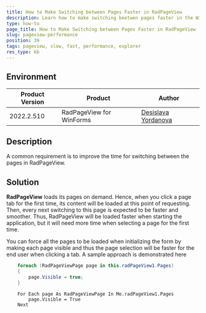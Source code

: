 ```yaml
---
title: How to Make Switching between Pages Faster in RadPageView
description: Learn how to make switching beetwen pages faster in the WinForms PageView.
type: how-to 
page_title: How to Make Switching between Pages Faster in RadPageView
slug: pageview-performance
position: 39
tags: pageview, slow, fast, performance, explorer
res_type: kb
---
```


## Environment
 
|Product Version|Product|Author|
|----|----|----|
|2022.2.510|RadPageView for WinForms|[Desislava Yordanova](https://www.telerik.com/blogs/author/desislava-yordanova)|


## Description

A common requirement is to improve the time for switching between the pages in RadPageView.

## Solution

**RadPageView** loads its pages on demand. Hence, when you click a page tab for the first time, its content will be loaded at this point of requesting. Then, every next switching to this page is expected to be faster and smoother. Thus, RadPageView will be loaded faster when starting the application, but it will need more time when selecting a page for the first time.

You can force all the pages to be loaded when initializing the form by making each page visible and thus the page selection will be faster for the end user when clicking a tab. A sample approach is demonstrated here
 

````C#  
    foreach (RadPageViewPage page in this.radPageView1.Pages)
    {
        page.Visible = true;
    }

````
````VB.NET
    For Each page As RadPageViewPage In Me.radPageView1.Pages
        page.Visible = True
    Next

````


